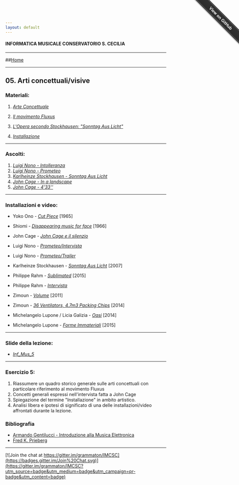 ```yaml
---
layout: default
---
```


#### INFORMATICA MUSICALE CONSERVATORIO S. CECILIA

----

##[Home](https://Francescoziello.github.io/IMCSC)

----

## 05. Arti concettuali/visive


### Materiali:



 1. [*Arte Concettuale*](https://it.wikipedia.org/wiki/Arte_concettuale)
  
 2. [*Il movimento Fluxus*](https://en.wikipedia.org/wiki/Fluxus) 
   
 3. [*L'Opera secondo Stockhausen: "Sonntag Aus Licht"*](https://en.wikipedia.org/wiki/Sonntag_aus_Licht) 
 
 4. [*Installazione*](https://it.wikipedia.org/wiki/Installazione_(arte))
  
 

 ----
 
 ### Ascolti:

 1. [*Luigi Nono - Intolleranza*](https://www.youtube.com/watch?v=3IseFdpErYc)
 2. [*Luigi Nono - Prometeo*](https://www.youtube.com/watch?v=5n-JuMnzVgA)
 3. [*Karlheinze Stockhausen - Sonntag Aus Licht*](https://www.youtube.com/watch?v=Q-niHswSgug)
 4. [*John Cage - In a landscape*](https://www.youtube.com/watch?v=I2wtmQkvX7A)
 5. [*John Cage - 4'33''*](https://www.youtube.com/watch?v=HypmW4Yd7SY)
 
----
 
 ### Installazioni e video:
 
 - Yoko Ono - [*Cut Piece*](https://www.youtube.com/watch?v=8Sc47KfJjcI)  [1965]
  
 - Shiomi - [*Disappearing music for face*](https://www.youtube.com/watch?v=5g5WuiY9BhA) [1966]

 - John Cage - [*John Cage e il silenzio*](https://www.youtube.com/watch?v=jlVlSdkTa14)

 - Luigi Nono - [*Prometeo/Intervista*](https://www.youtube.com/watch?v=w6TZk0VAEtk)

 - Luigi Nono - [*Prometeo/Trailer*](https://vimeo.com/147219093)
 
 - Karlheinze Stockhausen - [*Sonntag Aus Licht*](https://www.youtube.com/watch?v=JotSiYl2dzs) [2007]
 
 - Philippe Rahm - [*Sublimated*](https://www.youtube.com/watch?v=v2w_ZIHuvAw) [2015] 

 - Philippe Rahm - [*Intervista*](https://www.youtube.com/watch?v=Iu7cSt-HE7g) 
 
 - Zimoun - [*Volume*](https://www.youtube.com/watch?v=WWgJejAiGFg) [2011]
 
 - Zimoun - [*36 Ventilators, 4.7m3 Packing Chips*](https://www.youtube.com/watch?v=N-1uZrVugHc) [2014]
 
 - Michelangelo Lupone / Licia Galizia -  [*Oasi*](https://www.youtube.com/watch?v=4EmUoXvGxSE) [2014]
 
 - Michelangelo Lupone - [*Forme Immateriali*](https://www.youtube.com/watch?v=wHoaJyRtKSQ) [2015]
  
 
 ----
 
 ### Slide della lezione:

 - [*Inf_Mus_5*](https://drive.google.com/open?id=0ByAmK_XI9XiiN2diTkh4NDRncHc)

 
 
 
----

### Esercizio 5:

1. Riassumere un quadro storico generale sulle arti concettuali con particolare riferimento al movimento Fluxus
1. Concetti generali espressi nell'intervista fatta a John Cage 
2. Spiegazione del termine "Installazione" in ambito artistico.
3. Analisi libera e ipotesi di significato di una delle installazioni/video affrontati durante la lezione.









### Bibliografia

 - [Armando Gentilucci - Introduzione alla Musica Elettronica](https://copy.com/gmatZ8qkaw1WROAG)
 - [Fred K. Prieberg](https://copy.com/mU6LRdCdxUlrVAIZ)
 
----

[![Join the chat at https://gitter.im/grammaton/IMCSC](https://badges.gitter.im/Join%20Chat.svg)](https://gitter.im/grammaton/IMCSC?utm_source=badge&utm_medium=badge&utm_campaign=pr-badge&utm_content=badge)
 
<div class="github-fork-ribbon-wrapper right fixed" style="width: 150px;height: 150px;position: fixed;overflow: hidden;top: 0;z-index: 9999;pointer-events: none;right: 0;"><div class="github-fork-ribbon" style="position: absolute;padding: 2px 0;background-color: #333;background-image: linear-gradient(to bottom, rgba(0, 0, 0, 0), rgba(0, 0, 0, 0.15));-webkit-box-shadow: 0 2px 3px 0 rgba(0, 0, 0, 0.5);-moz-box-shadow: 0 2px 3px 0 rgba(0, 0, 0, 0.5);box-shadow: 0 2px 3px 0 rgba(0, 0, 0, 0.5);z-index: 9999;pointer-events: auto;top: 42px;right: -43px;-webkit-transform: rotate(45deg);-moz-transform: rotate(45deg);-ms-transform: rotate(45deg);-o-transform: rotate(45deg);transform: rotate(45deg);"><a href="https://github.com/grammaton/IMCSC" style="font: 700 13px &quot;Helvetica Neue&quot;, Helvetica, Arial, sans-serif;color: #fff;text-decoration: none;text-shadow: 0 -1px rgba(0, 0, 0, 0.5);text-align: center;width: 200px;line-height: 20px;display: inline-block;padding: 2px 0;border-width: 1px 0;border-style: dotted;border-color: rgba(255, 255, 255, 0.7);">View on GitHub</a></div></div>

